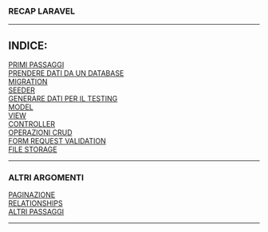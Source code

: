 ### RECAP LARAVEL
---
## **INDICE:**
[PRIMI PASSAGGI](files/FIRST_STEPS.md)<br>
[PRENDERE DATI DA UN DATABASE](files/GET_DB_DATA.md)<br>
[MIGRATION](files/MIGRATION.md)<br>
[SEEDER](files/SEEDER.md)<br>
[GENERARE DATI PER IL TESTING](files/TEST_DATA.md)<br>
[MODEL](files/MODEL.md)<br>
[VIEW](files/VIEW.md)<br>
[CONTROLLER](files/CONTROLLER.md)<br>
[OPERAZIONI CRUD](files/CRUD.md)<br>
[FORM REQUEST VALIDATION](files/FORM_REQUEST_VALIDATION.md)<br>
[FILE STORAGE](files/FILE_STORAGE.md)

--- 

### ALTRI ARGOMENTI 
[PAGINAZIONE](files/PAGINATION.md)<br>
[RELATIONSHIPS](files/RELATIONSHIPS.md)<br>
[ALTRI PASSAGGI](files/OTHER.md)

---